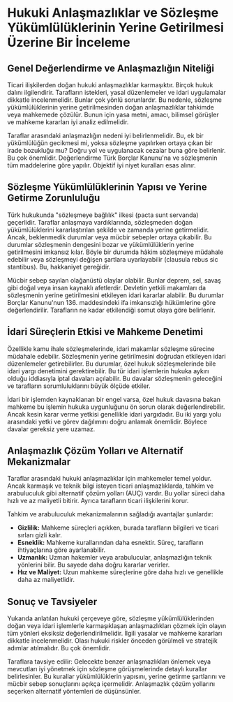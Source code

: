 # Hukuki Anlaşmazlıklar ve Sözleşme Yükümlülüklerinin Yerine Getirilmesi Üzerine Bir İnceleme

## Genel Değerlendirme ve Anlaşmazlığın Niteliği

Ticari ilişkilerden doğan hukuki anlaşmazlıklar karmaşıktır. Birçok hukuk dalını ilgilendirir. Tarafların istekleri, yasal düzenlemeler ve idari uygulamalar dikkatle incelenmelidir. Bunlar çok yönlü sorunlardır. Bu nedenle, sözleşme yükümlülüklerinin yerine getirilmesinden doğan anlaşmazlıklar tahkimde veya mahkemede çözülür. Bunun için yasa metni, amacı, bilimsel görüşler ve mahkeme kararları iyi analiz edilmelidir.

Taraflar arasındaki anlaşmazlığın nedeni iyi belirlenmelidir. Bu, ek bir yükümlülüğün gecikmesi mi, yoksa sözleşme yapılırken ortaya çıkan bir irade bozukluğu mu? Doğru yol ve uygulanacak cezalar buna göre belirlenir. Bu çok önemlidir. Değerlendirme Türk Borçlar Kanunu'na ve sözleşmenin tüm maddelerine göre yapılır. Objektif iyi niyet kuralları esas alınır.

## Sözleşme Yükümlülüklerinin Yapısı ve Yerine Getirme Zorunluluğu

Türk hukukunda "sözleşmeye bağlılık" ilkesi (pacta sunt servanda) geçerlidir. Taraflar anlaşmaya vardıklarında, sözleşmeden doğan yükümlülüklerini kararlaştırılan şekilde ve zamanda yerine getirmelidir. Ancak, beklenmedik durumlar veya mücbir sebepler ortaya çıkabilir. Bu durumlar sözleşmenin dengesini bozar ve yükümlülüklerin yerine getirilmesini imkansız kılar. Böyle bir durumda hâkim sözleşmeye müdahale edebilir veya sözleşmeyi değişen şartlara uyarlayabilir (clausula rebus sic stantibus). Bu, hakkaniyet gereğidir.

Mücbir sebep sayılan olağanüstü olaylar olabilir. Bunlar deprem, sel, savaş gibi doğal veya insan kaynaklı afetlerdir. Devletin yetkili makamları da sözleşmenin yerine getirilmesini etkileyen idari kararlar alabilir. Bu durumlar Borçlar Kanunu'nun 136. maddesindeki ifa imkansızlığı hükümlerine göre değerlendirilir. Tarafların ne kadar etkilendiği somut olaya göre belirlenir.

## İdari Süreçlerin Etkisi ve Mahkeme Denetimi

Özellikle kamu ihale sözleşmelerinde, idari makamlar sözleşme sürecine müdahale edebilir. Sözleşmenin yerine getirilmesini doğrudan etkileyen idari düzenlemeler getirebilirler. Bu durumlar, özel hukuk sözleşmelerinde bile idari yargı denetimini gerektirebilir. Bu tür idari işlemlerin hukuka aykırı olduğu iddiasıyla iptal davaları açılabilir. Bu davalar sözleşmenin geleceğini ve tarafların sorumluluklarını büyük ölçüde etkiler.

İdari bir işlemden kaynaklanan bir engel varsa, özel hukuk davasına bakan mahkeme bu işlemin hukuka uygunluğunu ön sorun olarak değerlendirebilir. Ancak kesin karar verme yetkisi genellikle idari yargıdadır. Bu iki yargı yolu arasındaki yetki ve görev dağılımını doğru anlamak önemlidir. Böylece davalar gereksiz yere uzamaz.

## Anlaşmazlık Çözüm Yolları ve Alternatif Mekanizmalar

Taraflar arasındaki hukuki anlaşmazlıklar için mahkemeler temel yoldur. Ancak karmaşık ve teknik bilgi isteyen ticari anlaşmazlıklarda, tahkim ve arabuluculuk gibi alternatif çözüm yolları (AUÇ) vardır. Bu yollar süreci daha hızlı ve az maliyetli bitirir. Ayrıca tarafların ticari ilişkilerini korur.

Tahkim ve arabuluculuk mekanizmalarının sağladığı avantajlar şunlardır:

*   **Gizlilik:** Mahkeme süreçleri açıkken, burada tarafların bilgileri ve ticari sırları gizli kalır.
*   **Esneklik:** Mahkeme kurallarından daha esnektir. Süreç, tarafların ihtiyaçlarına göre ayarlanabilir.
*   **Uzmanlık:** Uzman hakemler veya arabulucular, anlaşmazlığın teknik yönlerini bilir. Bu sayede daha doğru kararlar verirler.
*   **Hız ve Maliyet:** Uzun mahkeme süreçlerine göre daha hızlı ve genellikle daha az maliyetlidir.

## Sonuç ve Tavsiyeler

Yukarıda anlatılan hukuki çerçeveye göre, sözleşme yükümlülüklerinden doğan veya idari işlemlerle karmaşıklaşan anlaşmazlıkları çözmek için olayın tüm yönleri eksiksiz değerlendirilmelidir. İlgili yasalar ve mahkeme kararları dikkatle incelenmelidir. Olası hukuki riskler önceden görülmeli ve stratejik adımlar atılmalıdır. Bu çok önemlidir.

Taraflara tavsiye edilir: Gelecekte benzer anlaşmazlıkları önlemek veya mevcutları iyi yönetmek için sözleşme görüşmelerinde detaylı kurallar belirlesinler. Bu kurallar yükümlülüklerin yapısını, yerine getirme şartlarını ve mücbir sebep sonuçlarını açıkça içermelidir. Anlaşmazlık çözüm yollarını seçerken alternatif yöntemleri de düşünsünler.